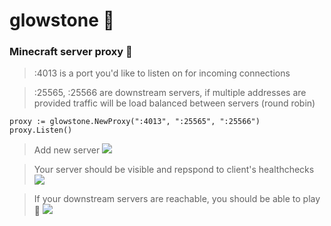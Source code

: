 # glowstone 🌟
### Minecraft server proxy 💫

> :4013 is a port you'd like to listen on for incoming connections

> :25565, :25566 are downstream servers, if multiple addresses are provided traffic will be load balanced between servers (round robin)
```
proxy := glowstone.NewProxy(":4013", ":25565", ":25566")
proxy.Listen()
```

> Add new server
![](https://i.imgur.com/YrBW4bP.png)

> Your server should be visible and repspond to client's healthchecks
![](https://i.imgur.com/Itc5rZv.png)

>If your downstream servers are reachable, you should be able to play 🍾
![](https://i.imgur.com/HZhy7HJ.png)
